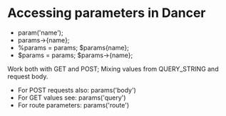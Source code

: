 # Accessing parameters in Dancer

* param('name');
* params->{name};
* %params = params; $params{name};
* $params = params; $params->{name};


Work both with GET and POST; Mixing values from QUERY_STRING and request body.


* For POST requests also: params('body')
* For GET values see: params('query')
* For route parameters: params('route')

